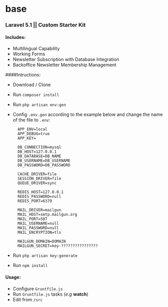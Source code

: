 # base
### Laravel 5.1 || Custom Starter Kit

#### Includes:
* Multilingual Capability
* Working Forms
* Newsletter Subscription with Database Integration
* Backoffice Newsletter Membership Management

####Intructions:
* Download / Clone
* Run `composer install`
* Run `php artisan env:gen`
* Config `.env.gen` according to the example below and change the name of the file to `.env`:
	
		APP_ENV=local
		APP_DEBUG=true 
		APP_KEY=
		 
		DB_CONNECTION=mysql 
		DB_HOST=127.0.0.1 
		DB_DATABASE=DB_NAME 
		DB_USERNAME=DB_USERNAME
		DB_PASSWORD=DB_PASSWORD
		 
		CACHE_DRIVER=file
		SESSION_DRIVER=file
		QUEUE_DRIVER=sync
		 
		REDIS_HOST=127.0.0.1
		REDIS_PASSWORD=null
		REDIS_PORT=6379
		 
		MAIL_DRIVER=mailgun
		MAIL_HOST=smtp.mailgun.org
		MAIL_PORT=587
		MAIL_USERNAME=null
		MAIL_PASSWORD=null
		MAIL_ENCRYPTION=tls
		 
		MAILGUN_DOMAIN=DOMAIN
		MAILGUN_SECRET=key-????????????????
		
* Run `php artisan key:generate`
* Run `npm install`

#### Usage:
* Configure `Gruntfile.js`
* Run `Gruntfile.js` tasks (_e.g_ __watch__)
* Edit from `/src`